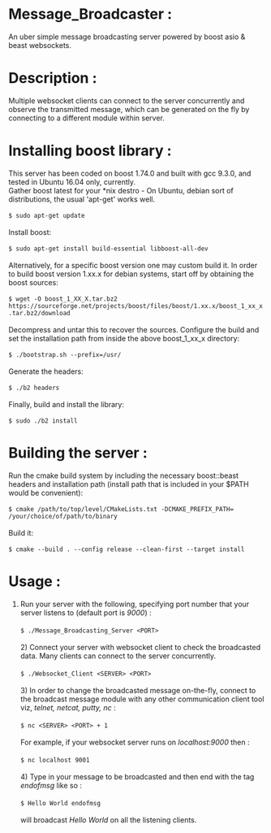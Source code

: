 # Message_Broadcaster :
An uber simple message broadcasting server powered by boost asio & beast websockets.

# Description :
Multiple websocket clients can connect to the server concurrently and observe the transmitted message, which can be generated on the fly by connecting to a different module within server.

# Installing boost library :
This server has been coded on boost 1.74.0 and built with gcc 9.3.0, and tested in Ubuntu 16.04 only, currently.
<br>Gather boost latest for your *nix destro - On Ubuntu, debian sort of distributions, the usual 'apt-get' works well.<br><br>
    `
    $ sudo apt-get update    
    `
<br><br>Install boost:<br><br>
    `
    $ sudo apt-get install build-essential libboost-all-dev
    `
<br><br>Alternatively, for a specific boost version one may custom build it. In order to build boost version 1.xx.x for debian systems, start off by obtaining the boost sources:<br><br>
    `
    $ wget -O boost_1_XX_X.tar.bz2 https://sourceforge.net/projects/boost/files/boost/1.xx.x/boost_1_xx_x.tar.bz2/download
    `
<br><br>Decompress and untar this to recover the sources. Configure the build and set the installation path from inside the above boost_1_xx_x directory:<br><br>
    `
    $ ./bootstrap.sh --prefix=/usr/
    `
<br><br>Generate the headers:<br><br>
    `
    $ ./b2 headers
    `
<br><br>Finally, build and install the library:<br><br>
    `
    $ sudo ./b2 install
    `
    
# Building the server :
Run the cmake build system by including the necessary boost::beast headers and installation path (install path that is included in your $PATH would be convenient):<br><br>
    `
    $ cmake /path/to/top/level/CMakeLists.txt -DCMAKE_PREFIX_PATH= /your/choice/of/path/to/binary
    `
<br><br>Build it:<br><br>
    `
    $ cmake --build . --config release --clean-first --target install
    `
# Usage :
1) Run your server with the following, specifying port number that your server listens to (default port is <i>9000</i>) :<br><br>
`
$ ./Message_Broadcasting_Server <PORT>
`
<br><br>2) Connect your server with websocket client to check the broadcasted data. Many clients can connect to the server concurrently.<br><br>
`
$ ./Websocket_Client <SERVER> <PORT>
`
<br><br>3) In order to change the broadcasted message on-the-fly, connect to the broadcast message module with any other communication client tool viz, <i>telnet, netcat, putty, nc </i>:<br><br>
`
$ nc <SERVER> <PORT> + 1
`
<br><br>For example, if your websocket server runs on <i>localhost:9000</i> then :<br><br>
`
$ nc localhost 9001
`
<br><br>4) Type in your message to be broadcasted and then end with the tag <i>endofmsg</i> like so :<br><br>
`
$ Hello World endofmsg
`
<br><br>will broadcast <i>Hello World</i> on all the listening clients. 
